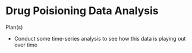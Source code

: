 # Drug Poisioning Data Analysis

Plan(s)
* Conduct some time-series analysis to see how this data is playing out over time

